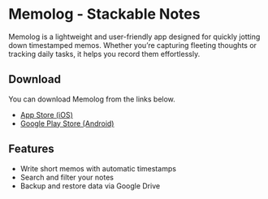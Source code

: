 # Memolog - Stackable Notes

Memolog is a lightweight and user-friendly app designed for quickly jotting down timestamped memos. Whether you’re capturing fleeting thoughts or tracking daily tasks, it helps you record them effortlessly.

## Download

You can download Memolog from the links below.
 - [App Store (iOS)](https://apps.apple.com/us/app/memolog-minute/id6736639271)
 - [Google Play Store (Android)](https://play.google.com/store/apps/details?id=com.ezgna.memolog)

## Features

- Write short memos with automatic timestamps  
- Search and filter your notes  
- Backup and restore data via Google Drive